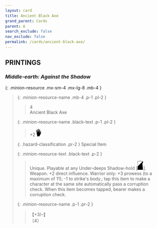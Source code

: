 ```yaml
---
layout: card
title: Ancient Black Axe
grand_parent: Cards
parent: A
search_exclude: false
nav_exclude: false
permalink: /cards/ancient-black-axe/
---
```


## PRINTINGS


### _Middle-earth: Against the Shadow_

{: .minion-resource .mx-sm-4 .mx-lg-8 .mb-4 }
> {: .minion-resource-name .mb-4 .p-1 .pl-2 }
> > <div class="hazard-mp">4</div>
> > <div class="card-name">Ancient Black Axe</div>
>
> {: .minion-resource-name .black-text .p-1 .pl-2 }
> > +2![](/assets/images/di.svg)
>
> {: .hazard-classification .pr-2 }
> Special Item
>
> {: .minion-resource-text .black-text .p-2 }
> > Unique. Playable at any Under-deeps Shadow-hold \[![](/assets/images/shadow-hold.svg)]. Weapon. +2 direct influence. Warrior only: +3 prowess (to a maximum of 11); -1 to strike's body.; tap this item to make a character at the same site automatically pass a corruption check. When this item becomes tapped, bearer makes a corruption check. 
> 
> {: .minion-resource-name .p-1 .pr-2 }
> > <div class="card-shield">【+3/&ndash;】</div>
> > <div class="card-corruption-white">〔4〕</div>
